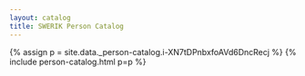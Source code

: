 ```yaml
---
layout: catalog
title: SWERIK Person Catalog
---
```

{% assign p = site.data._person-catalog.i-XN7tDPnbxfoAVd6DncRecj %}
{% include person-catalog.html p=p %}

